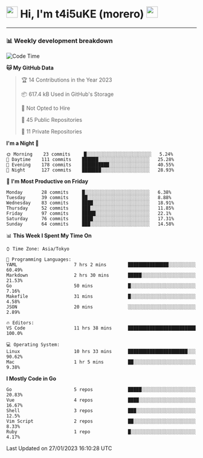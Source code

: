 <!-- Title -->
<h1>
    <img src="https://emojis.slackmojis.com/emojis/images/1600385609/10490/cactuar.gif?1600385609" width="30"/> 
    Hi, I'm t4i5uKE (morero) 
    <img src="https://emojis.slackmojis.com/emojis/images/1600385609/10490/cactuar.gif?1600385609" width="30"/>
</h1>

---

<h3> 📊 Weekly development breakdown </h3>
<!-- waka-readme-stats -->

<!--START_SECTION:waka-->
![Code Time](http://img.shields.io/badge/Code%20Time-1%2C384%20hrs%201%20min-blue)

**🐱 My GitHub Data** 

> 🏆 14 Contributions in the Year 2023
 > 
> 📦 617.4 kB Used in GitHub's Storage 
 > 
> 🚫 Not Opted to Hire
 > 
> 📜 45 Public Repositories 
 > 
> 🔑 11 Private Repositories  
 > 
**I'm a Night 🦉** 

```text
🌞 Morning    23 commits     █░░░░░░░░░░░░░░░░░░░░░░░░   5.24% 
🌆 Daytime    111 commits    ██████░░░░░░░░░░░░░░░░░░░   25.28% 
🌃 Evening    178 commits    ██████████░░░░░░░░░░░░░░░   40.55% 
🌙 Night      127 commits    ███████░░░░░░░░░░░░░░░░░░   28.93%

```
📅 **I'm Most Productive on Friday** 

```text
Monday       28 commits     █░░░░░░░░░░░░░░░░░░░░░░░░   6.38% 
Tuesday      39 commits     ██░░░░░░░░░░░░░░░░░░░░░░░   8.88% 
Wednesday    83 commits     ████░░░░░░░░░░░░░░░░░░░░░   18.91% 
Thursday     52 commits     ███░░░░░░░░░░░░░░░░░░░░░░   11.85% 
Friday       97 commits     █████░░░░░░░░░░░░░░░░░░░░   22.1% 
Saturday     76 commits     ████░░░░░░░░░░░░░░░░░░░░░   17.31% 
Sunday       64 commits     ███░░░░░░░░░░░░░░░░░░░░░░   14.58%

```


📊 **This Week I Spent My Time On** 

```text
⌚︎ Time Zone: Asia/Tokyo

💬 Programming Languages: 
YAML                     7 hrs 2 mins        ███████████████░░░░░░░░░░   60.49% 
Markdown                 2 hrs 30 mins       █████░░░░░░░░░░░░░░░░░░░░   21.53% 
Go                       50 mins             █░░░░░░░░░░░░░░░░░░░░░░░░   7.16% 
Makefile                 31 mins             █░░░░░░░░░░░░░░░░░░░░░░░░   4.58% 
JSON                     20 mins             ░░░░░░░░░░░░░░░░░░░░░░░░░   2.89%

🔥 Editors: 
VS Code                  11 hrs 38 mins      █████████████████████████   100.0%

💻 Operating System: 
Linux                    10 hrs 33 mins      ██████████████████████░░░   90.62% 
Mac                      1 hr 5 mins         ██░░░░░░░░░░░░░░░░░░░░░░░   9.38%

```

**I Mostly Code in Go** 

```text
Go                       5 repos             █████░░░░░░░░░░░░░░░░░░░░   20.83% 
Vue                      4 repos             ████░░░░░░░░░░░░░░░░░░░░░   16.67% 
Shell                    3 repos             ███░░░░░░░░░░░░░░░░░░░░░░   12.5% 
Vim Script               2 repos             ██░░░░░░░░░░░░░░░░░░░░░░░   8.33% 
Ruby                     1 repo              █░░░░░░░░░░░░░░░░░░░░░░░░   4.17%

```



 Last Updated on 27/01/2023 16:10:28 UTC
<!--END_SECTION:waka-->
